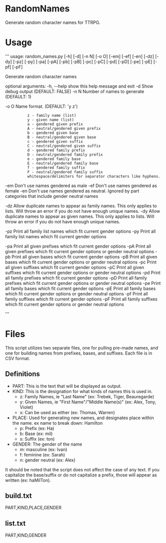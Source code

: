# RandomNames
Generate random character names for TTRPG.

# Usage

'''
usage: random_names.py [-h] [-d] [-n N] [-o O] [-em] [-ef] [-en] [-dz] [-dy] [-pz] [-py] [-pa] [-pA] [-pb] [-pB] [-pc] [-pC] [-pd] [-pD] [-pe] [-pE] [-pf] [-pF]

Generate random character names

optional arguments:
  -h, --help  show this help message and exit
  -d          Show debug output (DEFAULT: FALSE)
  -n N        Number of names to generate (DEFAULT: 1)

  -o O        Name format. (DEFAULT: 'y z')

              z - family name (list)
              y - given name (list)
              a - gendered given prefix
              A - neutral/gendered given prefix
              b - gendered given base
              B - neutral/gendered given base
              c - gendered given suffix
              C - neutral/gendered given suffix
              d - gendered family prefix
              D - neutral/gendered family prefix
              e - gendered family base
              E - neutral/gendered family base
              f - gendered family suffix
              F - neutral/gendered family suffix
              whitespace/delimiters for separator characters like hyphens.

  -em         Don't use names gendered as male
  -ef         Don't use names gendered as female
  -en         Don't use names gendered as neutral. Ignored by part categories that include gender neutral names

  -dz         Allow duplicate names to appear as family names. This only applies to lists. Will throw an error if you do not have enough unique names.
  -dy         Allow duplicate names to appear as given names. This only applies to lists. Will throw an error if you do not have enough unique names.

  -pz         Print all family list names which fit current gender options
  -py         Print all family list names which fit current gender options

  -pa         Print all given prefixes which fit current gender options
  -pA         Print all given prefixes which fit current gender options or gender neutral options
  -pb         Print all given bases which fit current gender options
  -pB         Print all given bases which fit current gender options or gender neutral options
  -pc         Print all given suffixes which fit current gender options
  -pC         Print all given suffixes which fit current gender options or gender neutral options
  -pd         Print all family prefixes which fit current gender options
  -pD         Print all family prefixes which fit current gender options or gender neutral options
  -pe         Print all family bases which fit current gender options
  -pE         Print all family bases which fit current gender options or gender neutral options
  -pf         Print all family suffixes which fit current gender options
  -pF         Print all family suffixes which fit current gender options or gender neutral options

'''

# Files
This script utilizes two separate files, one for pulling pre-made names, and one for building names from prefixes, bases, and suffixes. Each file is in CSV format.

## Definitions

- PART: This is the text that will be displayed as output.
- KIND: This is the designation for what kinds of names this is used in.
	- z: Family Names, ie "Last Name" (ex: Trebek, Tiger, Beauregarde)
	- y: Given Names, ie "First Name"/"Middle Name(s)" (ex: Alex, Tony, Violet)
	- x: Can be used as either (ex: Thomas, Warren)
- PLACE: Used for generating new names, and designates place within the name. ex name to break down: Hamilton
	- p: Prefix (ex: Ha)
	- b: Base (ex: mil)
	- s: Suffix (ex: ton)
- GENDER: The gender of the name
	- m: masculine (ex: Ivan)
	- f: feminine (ex: Sarah)
	- n: gender neutral (ex: Alex)

It should be noted that the script does not affect the case of any text. If you capitalize the base/suffix or do not capitalize a prefix, those will appear as written (ex: haMilTon).

## build.txt

PART,KIND,PLACE,GENDER

## list.txt

PART,KIND,GENDER

